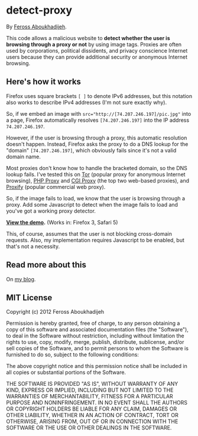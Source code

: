 # detect-proxy

By [Feross Aboukhadijeh](http://feross.org).

This code allows a malicious website to **detect whether the user is browsing through a proxy or not** by using image tags. Proxies are often used by corporations, political dissidents, and privacy conscience Internet users because they can provide additional security or anonymous Internet browsing.

## Here's how it works

Firefox uses square brackets `[ ]` to denote IPv6 addresses, but this notation also works to describe IPv4 addresses (I'm not sure exactly why).

So, if we embed an image with `src="http://[74.207.246.197]/pic.jpg"` into a page, Firefox automatically resolves `[74.207.246.197]` into the IP address `74.207.246.197`.

However, if the user is browsing through a proxy, this automatic resolution doesn't happen. Instead, Firefox asks the proxy to do a DNS lookup for the "domain" `[74.207.246.197]`, which obviously fails since it's not a valid domain name.

Most proxies don't know how to handle the bracketed domain, so the DNS lookup fails. I've tested this on [Tor](http://www.torproject.org) (popular proxy for anonymous Internet browsing), [PHP Proxy](http://sourceforge.net/projects/php-proxy/) and [CGI Proxy](http://www.jmarshall.com/tools/cgiproxy/) (the top two web-based proxies), and [Proxify](http://www.proxify.com) (popular commercial web proxy).

So, if the image fails to load, we know that the user is browsing through a proxy. Add some Javascript to detect when the image fails to load and you've got a working proxy detector.

**[View the demo](http://feross.org/hacks/detect-proxy/).**
(Works in: Firefox 3, Safari 5)

This, of course, assumes that the user is not blocking cross-domain requests. Also, my implementation requires Javascript to be enabled, but that's not a necessity.

## Read more about this

On [my blog](http://feross.org/detect-proxy-usage-in-firefox/).

## MIT License

Copyright (c) 2012 Feross Aboukhadijeh 

Permission is hereby granted, free of charge, to any person obtaining a copy of this software and associated documentation files (the "Software"), to deal in the Software without restriction, including without limitation the rights to use, copy, modify, merge, publish, distribute, sublicense, and/or sell copies of the Software, and to permit persons to whom the Software is furnished to do so, subject to the following conditions:

The above copyright notice and this permission notice shall be included in all copies or substantial portions of the Software.

THE SOFTWARE IS PROVIDED "AS IS", WITHOUT WARRANTY OF ANY KIND, EXPRESS OR IMPLIED, INCLUDING BUT NOT LIMITED TO THE WARRANTIES OF MERCHANTABILITY, FITNESS FOR A PARTICULAR PURPOSE AND NONINFRINGEMENT. IN NO EVENT SHALL THE AUTHORS OR COPYRIGHT HOLDERS BE LIABLE FOR ANY CLAIM, DAMAGES OR OTHER LIABILITY, WHETHER IN AN ACTION OF CONTRACT, TORT OR OTHERWISE, ARISING FROM, OUT OF OR IN CONNECTION WITH THE SOFTWARE OR THE USE OR OTHER DEALINGS IN THE SOFTWARE.

